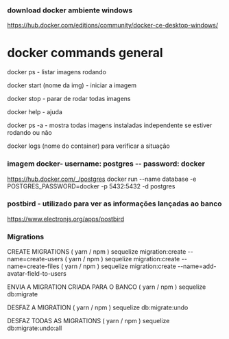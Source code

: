 ### download docker ambiente windows

https://hub.docker.com/editions/community/docker-ce-desktop-windows/

# docker commands general

docker ps - listar imagens rodando

docker start (nome da img) - iniciar a imagem

docker stop - parar de rodar todas imagens

docker help - ajuda

docker ps -a - mostra todas imagens instaladas independente se
estiver rodando ou não

docker logs (nome do container) para verificar a situação

### imagem docker- username: postgres -- password: docker

https://hub.docker.com/_/postgres
docker run --name database -e POSTGRES_PASSWORD=docker -p 5432:5432 -d postgres

### postbird - utilizado para ver as informações lançadas ao banco

https://www.electronjs.org/apps/postbird

### Migrations

CREATE MIGRATIONS
( yarn / npm ) sequelize migration:create --name=create-users
( yarn / npm ) sequelize migration:create --name=create-files
( yarn / npm ) sequelize migration:create --name=add-avatar-field-to-users

ENVIA A MIGRATION CRIADA PARA O BANCO
( yarn / npm ) sequelize db:migrate

DESFAZ A MIGRATION
( yarn / npm ) sequelize db:migrate:undo

DESFAZ TODAS AS MIGRATIONS
( yarn / npm ) sequelize db:migrate:undo:all
